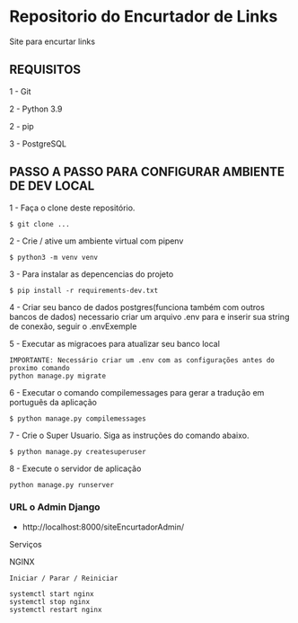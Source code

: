 # Repositorio do Encurtador de Links
Site para encurtar links

## REQUISITOS

1 - Git

2 - Python 3.9

2 - pip

3 - PostgreSQL

## PASSO A PASSO PARA CONFIGURAR AMBIENTE DE DEV LOCAL

1 - Faça o clone deste repositório.
```
$ git clone ...
```

2 - Crie / ative um ambiente virtual com pipenv
```
$ python3 -m venv venv
```

3 - Para instalar as depencencias do projeto
```
$ pip install -r requirements-dev.txt
```

4 - Criar seu banco de dados postgres(funciona também com outros bancos de dados) necessario criar um arquivo .env para e inserir sua string de conexão,
seguir o .envExemple


5 - Executar as migracoes para atualizar seu banco local

```
IMPORTANTE: Necessário criar um .env com as configurações antes do proximo comando
python manage.py migrate

```
6 - Executar o comando compilemessages para gerar a tradução em português da aplicação
```
$ python manage.py compilemessages
```

7 - Crie o Super Usuario. Siga as instruções do comando abaixo.
```
$ python manage.py createsuperuser
```

8 - Execute o servidor de aplicação
```
python manage.py runserver
```

### URL o Admin Django
* http://localhost:8000/siteEncurtadorAdmin/



Serviços

NGINX
```
Iniciar / Parar / Reiniciar

systemctl start nginx
systemctl stop nginx
systemctl restart nginx
```




